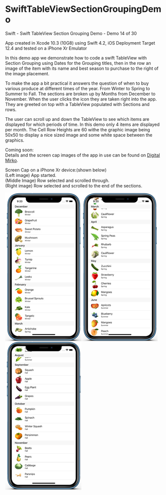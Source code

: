# SwiftTableViewSectionGroupingDemo
Swift - Swift TableView Section Grouping Demo - Demo 14 of 30

App created in Xcode 10.3 (10G8) using Swift 4.2, iOS Deployment Target 12.4 and tested on a iPhone Xr Emulator

In this demo app we demonstrate how to code a swift TableView with Section Grouping using Dates for the Grouping titles,
then in the row an image of the item with its name and best season to purchase to the right of the image placement.

To make the app a bit practical it answers the question of when to buy various produce at different times of the year.
From Winter to Spring to Summer to Fall. The sections are broken up by Months from December to November. When the user 
clicks the icon they are taken right into the app. They are greeted on top with a TableView populated with Sections and rows.

The user can scroll up and down the TableView to see which items are displayed for which periods of time. In this demo
only 4 items are displayed per month. The Cell Row Heights are 60 withe the graphic image being 50x50 to display a 
nice sized image and some white space between the graphics.

Coming soon:<br>
Details and the screen cap images of the app in use can be found on <a href="http://digitalmirko.com/iOSApps.html">Digital Mirko</a>.

Screen Cap on a iPhone Xr device:(shown below)</br>
(Left image) App started.<br>
(Middle Image) Row selected and scrolled through.<br>
(Right image) Row selected and scrolled to the end of the sections.<br>
  <p>
  <img align="left" src="https://github.com/digitalMirko/SwiftTableViewSectionGroupingDemo/blob/master/github-iphoneSwiftTableViewSectionGroupingDemo01.jpg?raw=true" width="246"/>
  <img align="left" src="https://github.com/digitalMirko/SwiftTableViewSectionGroupingDemo/blob/master/github-iphoneSwiftTableViewSectionGroupingDemo02.jpg?raw=true" width="246"/>
  <img align="left" src="https://github.com/digitalMirko/SwiftTableViewSectionGroupingDemo/blob/master/github-iphoneSwiftTableViewSectionGroupingDemo03.jpg?raw=true" width="246"/>  
  </p>
